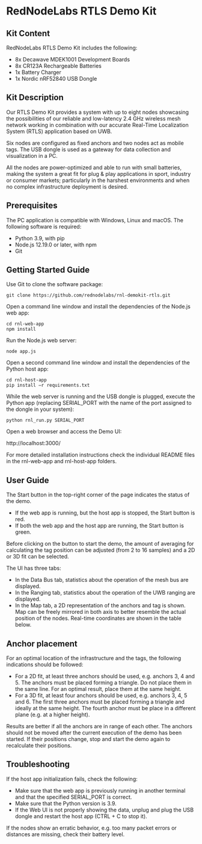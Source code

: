 # RedNodeLabs RTLS Demo Kit  

## Kit Content 

RedNodeLabs RTLS Demo Kit includes the following: 

* 8x Decawave MDEK1001 Development Boards 
* 8x CR123A Rechargeable Batteries 
* 1x Battery Charger 
* 1x Nordic nRF52840 USB Dongle 


## Kit Description 

Our RTLS Demo Kit provides a system with up to eight nodes showcasing the possibilities of our reliable and low-latency 2.4 GHz wireless mesh network 
working in combination with our accurate Real-Time Localization System (RTLS) application based on UWB. 

Six nodes are configured as fixed anchors and two nodes act as mobile tags. The USB dongle is used as a gateway for data collection and visualization in a PC. 

All the nodes are power-optimized and able to run with small batteries, making the system a great fit for plug & play applications in sport, industry or 
consumer markets; particularly in the harshest environments and when no complex infrastructure deployment is desired. 


## Prerequisites 

The PC application is compatible with Windows, Linux and macOS. The following software is required: 

* Python 3.9, with pip 
* Node.js 12.19.0 or later, with npm 
* Git 


## Getting Started Guide 

Use Git to clone the software package: 
```
git clone https://github.com/rednodelabs/rnl-demokit-rtls.git
``` 

Open a command line window and install the dependencies of the Node.js web app: 
```
cd rnl-web-app
npm install
```  

Run the Node.js web server: 
```
node app.js 
```

Open a second command line window and install the dependencies of the Python host app:  
```
cd rnl-host-app
pip install –r requirements.txt
```   

While the web server is running and the USB dongle is plugged, execute the Python app (replacing
SERIAL_PORT with the name of the port assigned to the dongle in your system): 
```
python rnl_run.py SERIAL_PORT
```

Open a web browser and access the Demo UI:

http://localhost:3000/

For more detailed installation instructions check the individual README files in the rnl-web-app and rnl-host-app folders.


## User Guide 

The Start button in the top-right corner of the page indicates the status of the demo. 

* If the web app is running, but the host app is stopped, the Start button is red.
* If both the web app and the host app are running, the Start button is green. 

Before clicking on the button to start the demo, the amount of averaging for calculating the tag position can be adjusted (from 2 to 16 samples) and a 2D or 3D fit can be selected. 

The UI has three tabs: 

* In the Data Bus tab, statistics about the operation of the mesh bus are displayed. 
* In the Ranging tab, statistics about the operation of the UWB ranging are displayed. 
* In the Map tab, a 2D representation of the anchors and tag is shown. Map can be freely mirrored in both axis to better resemble the actual position of the nodes. Real-time coordinates are shown in the table below. 


## Anchor placement

For an optimal location of the infrastructure and the tags, the following indications should be followed:

* For a 2D fit, at least three anchors should be used, e.g. anchors 3, 4 and 5. The anchors must be placed forming a triangle. Do not place them in the same line. For an optimal result, place them at the same height.
* For a 3D fit, at least four anchors should be used, e.g. anchors 3, 4, 5 and 6. The first three anchors must be placed forming a triangle and ideally at the same height. The fourth anchor must be place in a different plane (e.g. at a higher height).

Results are better if all the anchors are in range of each other. The anchors should not be moved after the current execution of the demo has been started. If their positions change, stop and start
the demo again to recalculate their positions.


## Troubleshooting

If the host app initialization fails, check the following:
* Make sure that the web app is previously running in another terminal and that the specified SERIAL_PORT is correct.
* Make sure that the Python version is 3.9.
* If the Web UI is not properly showing the data, unplug and plug the USB dongle and restart the host app (CTRL + C to stop it).

If the nodes show an erratic behavior, e.g. too many packet errors or distances are missing, check their battery level.